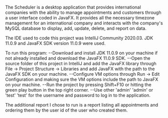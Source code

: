 The Scheduler is a desktop application that provides international companies with the ability to manage appointments and customers through a user interface coded in JavaFX. It provides all the necessary timezone management for an international company and interacts with the company's MySQL database to display, add, update, delete, and report on data.

The IDE used to code this project was IntelliJ Community 2020.03. JDK 11.0.9 and JavaFX SDK version 11.0.9 were used.

To run this program: 
	--Download and install JDK 11.0.9 on your machine if not already installed and download the JavaFX 11.0.9 SDK.
	--Open the source folder of this project in IntelliJ and add the JavaFX library through File -> Project Structure -> Libraries and add JavaFX with the path to the JavaFX SDK on your machine.
	--Configure VM options through Run -> Edit Configuration and making sure the VM options include the path to JavaFX on your machine.
	--Run the project by pressing Shift+F10 or hitting the green play button in the top right corner.
	--Use other 'admin' 'admin' or 'test' 'test' for the username and password to log in to the application.

The additional report I chose to run is a report listing all appointments and ordering them by the user id of the user who created them.